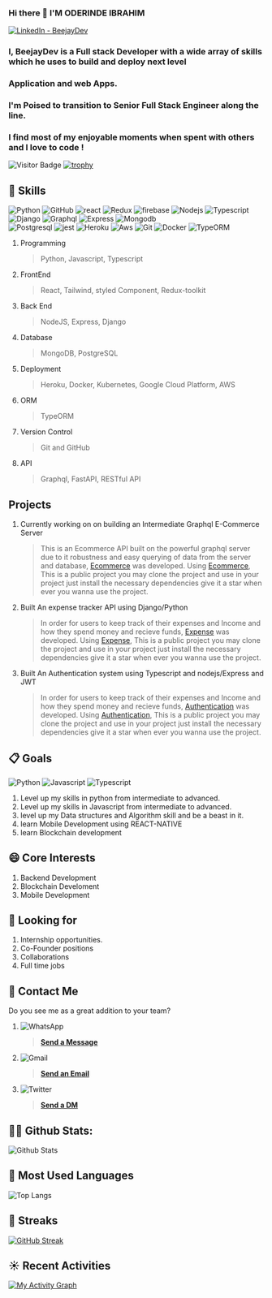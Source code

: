 ### Hi there 👋 I'M ODERINDE IBRAHIM

<a target="_blank" href="https://www.linkedin.com/in/ibrahim-oderinde-96848a1a6/">
   <img alt="LinkedIn - BeejayDev" src="https://img.shields.io/badge/LinkedIn-0077B5.svg?&style=for-the-badge&logo=linkedin&logoColor=white" />
</a>


### I, BeejayDev is a Full stack Developer with a wide array of skills which he uses to build and deploy next level 

### Application and web Apps.

### I'm Poised to transition to **Senior Full Stack Engineer** along the line. 

### I find most of my enjoyable moments when spent with others and I love to code !

![Visitor Badge](https://komarev.com/ghpvc/?username=BeejayDev&color=red&style=plastic)
[![trophy](https://github-profile-trophy.vercel.app/?username=BeejayDev)](https://github.com/BeejayDev/github-profile-trophy)


## 🎉 Skills
![Python](https://img.shields.io/badge/-Python-black?style=plastic&logo=Python) 
![GitHub](https://img.shields.io/badge/-GitHub-black?style=plastic&logo=github)
![react](https://img.shields.io/badge/-React-white?style=plastic&logo=react)
![Redux](https://img.shields.io/badge/-Redux-toolkit?style=plastic&logo=redux&logoColor=red)
![firebase](https://img.shields.io/badge/-firebase-red?style=plastic&logo=firebase) 
![Nodejs](https://img.shields.io/badge/-Nodejs-lightgrey?style=plastic&logo=nodejs)
![Typescript](https://img.shields.io/badge/-Typescript-white?style=plastic&logo=Typescript)
![Django](https://img.shields.io/badge/-Django-lightgrey?style=plastic&logo=Django)
![Graphql](https://img.shields.io/badge/-Graphql-white?style=plastic&logo=Graphql&logoColor=blue)
![Express](https://img.shields.io/badge/-Express-black?style=plastic&logo=Express) 
![Mongodb](https://img.shields.io/badge/-Mongodb-lightgrey?style=plastic&logo=Mongodb)  
![Postgresql](https://img.shields.io/badge/-Postgresql-white?style=plastic&logo=Postgresql) 
![jest](https://img.shields.io/badge/-jest-grey?style=plastic&logo=jest) 
![Heroku](https://img.shields.io/badge/-Heroku-purple?style=plastic&logo=heroku)
![Aws](https://img.shields.io/badge/-AWS-%23F7931E.svg?style=plastic&logo=AWS&logoColor=red)
![Git](https://img.shields.io/badge/-Git-F05032?style=plastic&logo=git&logoColor=black)
![Docker](https://img.shields.io/badge/-Docker-white?style=plastic&logo=docker&logoColor=white)
![TypeORM](https://img.shields.io/badge/-TypeORM-black?style=plastic&logo=TypeORM&logoColor=white)

1. Programming
   > Python, Javascript, Typescript
2. FrontEnd
   > React, Tailwind, styled Component, Redux-toolkit
3. Back End
   > NodeJS, Express, Django
4. Database
   > MongoDB, PostgreSQL
5. Deployment
   > Heroku, Docker, Kubernetes, Google Cloud Platform, AWS
6. ORM
   > TypeORM
7. Version Control
   > Git and GitHub
8. API
   > Graphql, FastAPI, RESTful API
   
## Projects
1. Currently working on on building an Intermediate Graphql E-Commerce Server
   > This is an Ecommerce API built on the powerful graphql server due to it robustness and easy querying of data from the server and database, [Ecommerce](https://github.com/BeejayDev/Graphql-ts-server) was developed. Using [Ecommerce](https://github.com/BeejayDev/Graphql-ts-server), This is a public project you may clone the project and use in your project just install the necessary dependencies give it a star when ever you wanna use the project.

2. Built An expense tracker API using Django/Python
   > In order for users to keep track of their expenses and Income and how they spend money and recieve funds, [Expense](https://github.com/BeejayDev/Python-Inventory-Backend) was developed. Using [Expense](https://github.com/BeejayDev/Python-Inventory-Backend), This is a public project you may clone the project and use in your project just install the necessary dependencies give it a star when ever you wanna use the project.

3. Built An Authentication system using Typescript and nodejs/Express and JWT
   > In order for users to keep track of their expenses and Income and how they spend money and recieve funds, [Authentication](https://github.com/BeejayDev/Typescript-Node-Backend) was developed. Using [Authentication](https://github.com/BeejayDev/Typescript-Node-Backend), This is a public project you may clone the project and use in your project just install the necessary dependencies give it a star when ever you wanna use the project.
 


## 📋 Goals
   ![Python](https://img.shields.io/badge/-Python-black?style=plastic&logo=Python)
   ![Javascript](https://img.shields.io/badge/-Javascript-lightgrey?style=plastic&logo=Javascript)
   ![Typescript](https://img.shields.io/badge/-Typescript-grey?style=plastic&logo=Typescript)
1. Level up my skills in python from intermediate to advanced.
2. Level up my skills in Javascript from intermediate to advanced.
3. level up my Data structures and Algorithm skill and be a beast in it.
4. learn Mobile Development using REACT-NATIVE
5. learn Blockchain development


## 😄 Core Interests
1. Backend Development
2. Blockchain Develoment
3. Mobile Development


## 🔎 Looking for
1. Internship opportunities.
2. Co-Founder positions
3. Collaborations
4. Full time jobs


## 📳 Contact Me
Do you see me as a great addition to your team?
1. ![WhatsApp](https://img.shields.io/badge/-WhatsApp-lightgrey?style=social&logo=whatsapp) 
   > [**Send a Message**](https://wa.me/2348114897957)
2. ![Gmail](https://img.shields.io/badge/-Gmail-white?style=social&logo=gmail)
   > <a href="mailto:alan08037896270@outlook.com">**Send an Email**</a>
3. ![Twitter](https://img.shields.io/badge/-Twitter-white?style=social&logo=twitter)
   > [**Send a DM**](https://twitter.com/samsonshittu51?t=4KRVUYE4kdjvDb-pbQN_rQ&s=09)
     
## 👨‍💻 Github Stats:
![Github Stats](https://github-readme-stats.vercel.app/api?username=beejaydev&show_icons=true&count_private=true&include_all_commits=true)

## 📖 Most Used Languages
![Top Langs](https://github-readme-stats.vercel.app/api/top-langs/?username=BeejayDev&hide=TeX&layout=compact)

## 🌠 Streaks
[![GitHub Streak](https://github-readme-streak-stats.herokuapp.com/?user=BeejayDev&theme=dark)](https://git.io/streak-stats)

## ☀️ Recent Activities
[![My Activity Graph](https://activity-graph.herokuapp.com/graph?username=BeejayDev&theme=github)](https://github.com/BeejayDev/github-readme-activity-graph)
